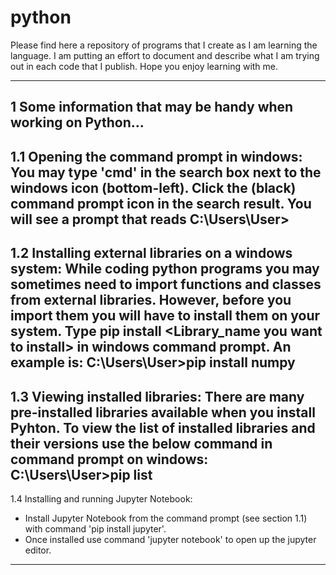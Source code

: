 # python
Please find here a repository of programs that I create as I am learning the language. I am putting an effort to document and describe what I am trying out in each code that I publish. Hope you enjoy learning with me.


----------------------------------------------------------------------------------------------------------------------------------------
1 Some information that may be handy when working on Python... 
----------------------------------------------------------------------------------------------------------------------------------------
1.1
Opening the command prompt in windows:
You may type 'cmd' in the search box next to the windows icon (bottom-left). Click the (black) command prompt icon in the search result. You will see a prompt that reads C:\Users\User>
----------------------------------------------------------------------------------------------------------------------------------------
1.2
Installing external libraries on a windows system:
While coding python programs you may sometimes need to import functions and classes from external libraries. However, before you import them you will have to install them on your system. Type pip install <Library_name you want to install> in windows command prompt. An example is:
C:\Users\User>pip install numpy
----------------------------------------------------------------------------------------------------------------------------------------
1.3
Viewing installed libraries:
There are many pre-installed libraries available when you install Pyhton. To view the list of installed libraries and their versions use the below command in command prompt on windows:
C:\Users\User>pip list
----------------------------------------------------------------------------------------------------------------------------------------
1.4
Installing and running Jupyter Notebook:
- Install Jupyter Notebook from the command prompt (see section 1.1) with command 'pip install jupyter'. 
- Once installed use command 'jupyter notebook' to open up the jupyter editor.
----------------------------------------------------------------------------------------------------------------------------------------
